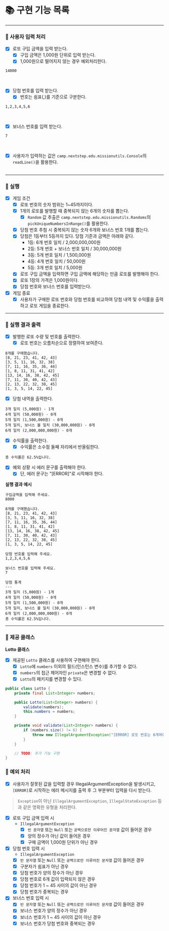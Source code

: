 # 📚 구현 기능 목록

---

### 📌 사용자 입력 처리

- [x] 로또 구입 금액을 입력 받는다.
    - [x] 구입 금액은 1,000원 단위로 입력 받는다.
    - [x] 1,000원으로 떨어지지 않는 경우 예외처리한다.

```text
14000
```

<br>

- [x] 당첨 번호를 입력 받는다.
    - [x] 번호는 쉼표(,)를 기준으로 구분한다.

```text
1,2,3,4,5,6
```

<br>

- [x] 보너스 번호를 입력 받는다.

```text
7
```

<br>

- [x] 사용자가 입력하는 값은 `camp.nextstep.edu.missionutils.Console`의 `readLine()`을 활용한다.   
  <br>

---

### 📌 실행

- [x] 게임 조건
    - [x] 로또 번호의 숫자 범위는 1~45까지이다.
    - [x] 1개의 로또를 발행할 때 중복되지 않는 6개의 숫자를 뽑는다.
        - [x] `Random` 값 추출은 `camp.nextstep.edu.missionutils.Randoms`의 `pickUniqueNumbersInRange()`를 활용한다.
    - [x] 당첨 번호 추첨 시 중복되지 않는 숫자 6개와 보너스 번호 1개를 뽑는다.
    - [x] 당첨은 1등부터 5등까지 있다. 당첨 기준과 금액은 아래와 같다.
        - 1등: 6개 번호 일치 / 2,000,000,000원
        - 2등: 5개 번호 + 보너스 번호 일치 / 30,000,000원
        - 3등: 5개 번호 일치 / 1,500,000원
        - 4등: 4개 번호 일치 / 50,000원
        - 5등: 3개 번호 일치 / 5,000원
    - [x] 로또 구입 금액을 입력하면 구입 금액에 해당하는 만큼 로또를 발행해야 한다.
    - [x] 로또 1장의 가격은 1,000원이다.
    - [x] 당첨 번호와 보너스 번호를 입력받는다.

- [x] 게임 종료
    - [x] 사용자가 구매한 로또 번호와 당첨 번호를 비교하여 당첨 내역 및 수익률을 출력하고 로또 게임을 종료한다.

---

### 📌 실행 결과 출력

- [x] 발행한 로또 수량 및 번호를 출력한다.
    - [x] 로또 번호는 오름차순으로 정렬하여 보여준다.

```text
8개를 구매했습니다.
[8, 21, 23, 41, 42, 43] 
[3, 5, 11, 16, 32, 38] 
[7, 11, 16, 35, 36, 44] 
[1, 8, 11, 31, 41, 42] 
[13, 14, 16, 38, 42, 45] 
[7, 11, 30, 40, 42, 43] 
[2, 13, 22, 32, 38, 45] 
[1, 3, 5, 14, 22, 45]
```

- [x] 당첨 내역을 출력한다.

```text
3개 일치 (5,000원) - 1개
4개 일치 (50,000원) - 0개
5개 일치 (1,500,000원) - 0개
5개 일치, 보너스 볼 일치 (30,000,000원) - 0개
6개 일치 (2,000,000,000원) - 0개
```

- [x] 수익률을 출력한다.
    - [x] 수익률은 소수점 둘째 자리에서 반올림한다.

```text
총 수익률은 62.5%입니다.
```

- [x] 예외 상황 시 에러 문구를 출력해야 한다.
    - [x] 단, 에러 문구는 "[ERROR]"로 시작해야 한다.

**실행 결과 예시**

```text
구입금액을 입력해 주세요.
8000

8개를 구매했습니다.
[8, 21, 23, 41, 42, 43] 
[3, 5, 11, 16, 32, 38] 
[7, 11, 16, 35, 36, 44] 
[1, 8, 11, 31, 41, 42] 
[13, 14, 16, 38, 42, 45] 
[7, 11, 30, 40, 42, 43] 
[2, 13, 22, 32, 38, 45] 
[1, 3, 5, 14, 22, 45]

당첨 번호를 입력해 주세요.
1,2,3,4,5,6

보너스 번호를 입력해 주세요.
7

당첨 통계
---
3개 일치 (5,000원) - 1개
4개 일치 (50,000원) - 0개
5개 일치 (1,500,000원) - 0개
5개 일치, 보너스 볼 일치 (30,000,000원) - 0개
6개 일치 (2,000,000,000원) - 0개
총 수익률은 62.5%입니다.
```

---

### 📌 제공 클래스

**Lotto 클래스**

- [x] 제공된 `Lotto` 클래스를 사용하여 구현해야 한다.
    - [x] `Lotto`에 `numbers` 이외의 필드(인스턴스 변수)를 추가할 수 없다.
    - [x] `numbers`의 접근 제어자인 `private`은 변경할 수 없다.
    - [x] `Lotto`의 패키지를 변경할 수 있다.

```java
public class Lotto {
    private final List<Integer> numbers;

    public Lotto(List<Integer> numbers) {
        validate(numbers);
        this.numbers = numbers;
    }

    private void validate(List<Integer> numbers) {
        if (numbers.size() != 6) {
            throw new IllegalArgumentException("[ERROR] 로또 번호는 6개여야 합니다.");
        }
    }

    // TODO: 추가 기능 구현
}
```

### 🚫 예외 처리

- [x] 사용자가 잘못된 값을 입력할 경우 IllegalArgumentException을 발생시키고, `[ERROR]`로 시작하는 에러 메시지를 출력 후 그 부분부터 입력을 다시 받는다.

> `Exception`이 아닌 `IllegalArgumentException`, `IllegalStateException` 등과 같은 명확한 유형을 처리한다.

- [x] 로또 구입 금액 입력 시
    - `IllegalArgumentException`
        - [x] `빈 문자열` 또는 `Null` 또는 `공백으로만 이루어진 문자열` 값이 들어온 경우
        - [x] 양의 정수가 아닌 값이 들어온 경우
        - [x] 구매 금액이 1,000원 단위가 아닌 경우
- [x] 당첨 번호 입력 시
    - `IllegalArgumentException`
    - [x] `빈 문자열` 또는 `Null` 또는 `공백으로만 이루어진 문자열` 값이 들어온 경우
    - [x] 구분자가 쉼표가 아닌 경우
    - [x] 당첨 번호가 양의 정수가 아닌 경우
    - [x] 당첨 번호로 6개 값이 입력되지 않은 경우
    - [x] 당첨 번호가 1 ~ 45 사이의 값이 아닌 경우
    - [x] 당첨 번호가 중복되는 경우
- [x] 보너스 번호 입력 시
    - [x] `빈 문자열` 또는 `Null` 또는 `공백으로만 이루어진 문자열` 값이 들어온 경우
    - [x] 보너스 번호가 양의 정수가 아닌 경우
    - [x] 보너스 번호가 1 ~ 45 사이의 값이 아닌 경우
    - [x] 보너스 번호가 당첨 번호와 중복되는 경우